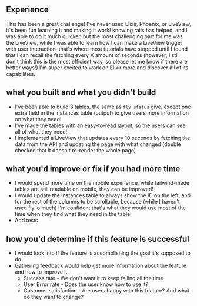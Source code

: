 ## Experience

This has been a great challenge! I've never used Elixir, Phoenix, or LiveView, it's been fun learning it and making it work! knowing rails has helped, and I was able to do it much quicker, but the most challenging part for me was the LiveView, while I was able to learn how I can make a LiveView trigger with user interaction, that's where most tutorials have stopped until I found that I can recall the fetching every X amount of seconds (however, I still don't think this is the most efficient way, so please let me know if there are better ways!)
I'm super excited to work on Elixir more and discover all of its capabilities.

## what you built and what you didn't build

- I've been able to build 3 tables, the same as `fly status` give, except one extra field in the instances table (output) to give users more information on what they need!
- I've made the tables with an easy-to-read layout, so the users can see all of what they need!
- I implemented a LiveView that updates every 10 seconds by fetching the data from the API and updating the page with what changed (double checked that it doesn't re-render the whole page)

## what you'd improve or fix if you had more time

- I would spend more time on the mobile experience, while tailwind-made tables are still readable on mobile, they can be improved!
- I would update the Instances table to always show the ID on the left, and for the rest of the columns to be scrollable, because (while I haven't used fly.io much) I'm confident that's what they would use most of the time when they find what they need in the table!
- Add tests

## how you'd determine if this feature is successful

- I would look into if the feature is accomplishing the goal it's supposed to do.
- Gathering feedback would help get more information about the feature and how to improve it.
  - Success rate - We don't want it to keep failing all the time
  - User Error rate - Does the user know how to use it?
  - Customer satisfaction - Are users happy with this feature? And what do they want to change?
